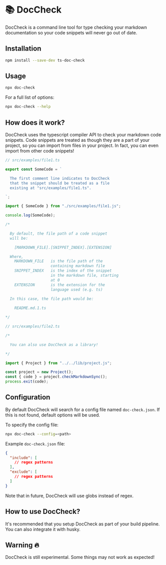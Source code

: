 # 📚 DocCheck

DocCheck is a command line tool for type checking your markdown documentation so your code snippets will never go out of date.

## Installation

```sh
npm install --save-dev ts-doc-check
```

## Usage

```sh
npx doc-check
```

For a full list of options:

```sh
npx doc-check --help
```

## How does it work?

DocCheck uses the typescript compiler API to check your markdown code snippets. Code snippets are treated as though they are a part of your project, so you can import from files in your project. In fact, you can even import from other code snippets!

```ts
// src/examples/file1.ts

export const SomeCode = `

  The first comment line indicates to DocCheck
  that the snippet should be treated as a file
  existing at "src/examples/file1.ts".

`;
```

```ts
import { SomeCode } from "./src/examples/file1.js";

console.log(SomeCode);

/*

  By default, the file path of a code snippet
  will be:

    [MARKDOWN_FILE].[SNIPPET_INDEX].[EXTENSION]

  Where,
    MARKDOWN_FILE   is the file path of the
                    containing markdown file
    SNIPPET_INDEX   is the index of the snippet
                    in the markdown file, starting
                    at 0
    EXTENSION       is the extension for the
                    language used (e.g. ts)
  
  In this case, the file path would be:

    README.md.1.ts

*/
```

```ts
// src/examples/file2.ts

/*

  You can also use DocCheck as a library!

*/

import { Project } from "../../lib/project.js";

const project = new Project();
const { code } = project.checkMarkdownSync();
process.exit(code);

```

## Configuration

By default DocCheck will search for a config file named `doc-check.json`. If this is not found, default options will be used.

To specify the config file:

```sh
npx doc-check --config=<path>
```

Example `doc-check.json` file:

```json
{
  "include": [
    // regex patterns
  ],
  "exclude": [
    // regex patterns
  ]
}
```

Note that in future, DocCheck will use globs instead of regex.

## How to use DocCheck?

It's recommended that you setup DocCheck as part of your build pipeline. You can also integrate it with husky.

## Warning 🔥

DocCheck is still experimental. Some things may not work as expected! 
